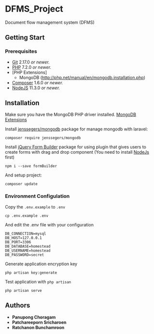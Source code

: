 # DFMS_Project
Document flow management system (DFMS)

Getting Start
------------
### Prerequisites
- [Git](https://git-scm.com/) 2.17.0 *or newer.*
- [PHP](https://www.php.net/) 7.2.0 *or newer.*
- [PHP Extensions]
    - MongoDB (http://php.net/manual/en/mongodb.installation.php)
- [Composer](https://getcomposer.org/) 1.6.0 *or newer.*
- [NodeJS](https://nodejs.org/en/) 11.3.0 *or newer.*

Installation
------------
Make sure you have the MongoDB PHP driver installed. [MongoDB Extensions](http://php.net/manual/en/mongodb.installation.php)

Install [jenssegers/mongodb](https://github.com/jenssegers/laravel-mongodb/blob/master/README.md) package for manage mongodb with laravel:

```
composer require jenssegers/mongodb
```

Install [jQuery Form Builder](https://formbuilder.online) package for using plugin that gives users to create forms with drag and drop component (You need to install [NodeJs](https://nodejs.org/en/) first)

```
npm i --save formBuilder
```

And setup project:

```
composer update
```

### Environment Configulation

Copy the `.env.example` to `.env`

```
cp .env.example .env
```

And edit the .env file with your configuration

```
DB_CONNECTION=mysql
DB_HOST=127.0.0.1
DB_PORT=3306
DB_DATABASE=homestead
DB_USERNAME=homestead
DB_PASSWORD=secret
```

Generate application encryption key

```
php artisan key:generate
```

Test application with `php artisan`

```
php artisan serve
```


## Authors
- **Panupong Choragam**
- **Patchareeporn Sricharoen**
- **Ratchanon Bunchamroon**









